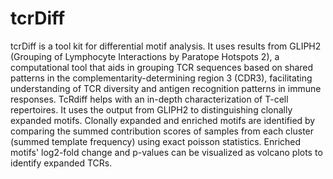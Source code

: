 # tcrDiff
tcrDiff is a tool kit for differential motif analysis. It uses results from GLIPH2 (Grouping of Lymphocyte Interactions by Paratope Hotspots 2), a computational tool that aids in grouping TCR sequences based on shared patterns in the complementarity-determining region 3 (CDR3), facilitating understanding of TCR diversity and antigen recognition patterns in immune responses. TcRdiff helps with an in-depth characterization of T-cell repertoires. It uses the output from GLIPH2 to distinguishing clonally expanded motifs. Clonally expanded and enriched motifs are identified by comparing the summed contribution scores of samples from each cluster (summed template frequency) using exact poisson statistics. Enriched motifs' log2-fold change and p-values can be visualized as volcano plots to identify expanded TCRs.
